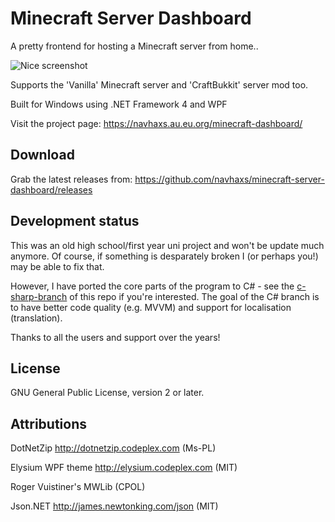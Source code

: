 Minecraft Server Dashboard
==========================

A pretty frontend for hosting a Minecraft server from home..

![Nice screenshot](http://i.imgur.com/StQWm7J.png)

Supports the 'Vanilla' Minecraft server and 'CraftBukkit' server mod too.

Built for Windows using .NET Framework 4 and WPF

Visit the project page:
https://navhaxs.au.eu.org/minecraft-dashboard/

Download
--------
Grab the latest releases from:
https://github.com/navhaxs/minecraft-server-dashboard/releases

Development status
--------
This was an old high school/first year uni project and won't be update much anymore. Of course, if something is desparately broken I (or perhaps you!) may be able to fix that.

However, I have ported the core parts of the program to C# - see the [c-sharp-branch](https://github.com/navhaxs/minecraft-server-dashboard/tree/c-sharp-branch) of this repo if you're interested. The goal of the C# branch is to have better code quality (e.g. MVVM) and support for localisation (translation).

Thanks to all the users and support over the years!

License
-------
GNU General Public License, version 2 or later.

## Attributions
DotNetZip http://dotnetzip.codeplex.com (Ms-PL)

Elysium WPF theme http://elysium.codeplex.com (MIT)

Roger Vuistiner's MWLib (CPOL)

Json.NET http://james.newtonking.com/json (MIT)
